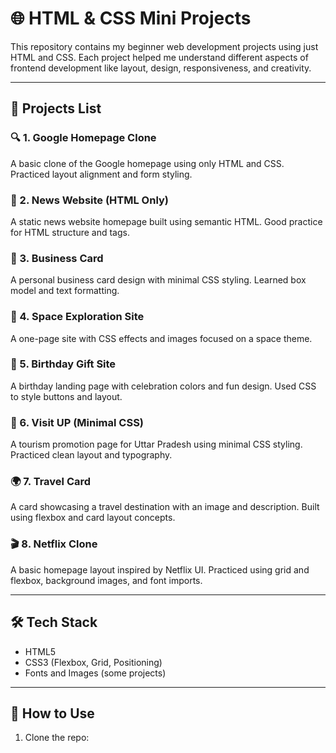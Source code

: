 # 🌐 HTML & CSS Mini Projects

This repository contains my beginner web development projects using just HTML and CSS. Each project helped me understand different aspects of frontend development like layout, design, responsiveness, and creativity.

---

## 📁 Projects List

### 🔍 1. Google Homepage Clone
A basic clone of the Google homepage using only HTML and CSS. Practiced layout alignment and form styling.

### 📰 2. News Website (HTML Only)
A static news website homepage built using semantic HTML. Good practice for HTML structure and tags.

### 💼 3. Business Card
A personal business card design with minimal CSS styling. Learned box model and text formatting.

### 🚀 4. Space Exploration Site
A one-page site with CSS effects and images focused on a space theme.

### 🎁 5. Birthday Gift Site
A birthday landing page with celebration colors and fun design. Used CSS to style buttons and layout.

### 🌆 6. Visit UP (Minimal CSS)
A tourism promotion page for Uttar Pradesh using minimal CSS styling. Practiced clean layout and typography.

### 🌍 7. Travel Card
A card showcasing a travel destination with an image and description. Built using flexbox and card layout concepts.

### 🎬 8. Netflix Clone
A basic homepage layout inspired by Netflix UI. Practiced using grid and flexbox, background images, and font imports.

---

## 🛠 Tech Stack
- HTML5
- CSS3 (Flexbox, Grid, Positioning)
- Fonts and Images (some projects)

---

## 🔧 How to Use
1. Clone the repo:
